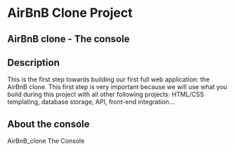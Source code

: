 # AirBnB Clone Project

## AirBnB clone - The console

## Description

This is the first step towards building our first full web application: the AirBnB clone. This first step is very important because we will use what you build during this project with all other following projects: HTML/CSS templating, database storage, API, front-end integration…

## About the console


AirBnB_clone
The Console
